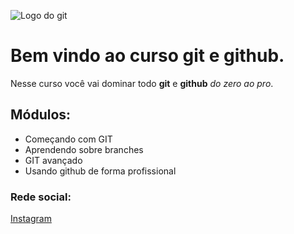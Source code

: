 ![Logo do git](https://sujeitoprogramador.com/wp-content/uploads/2021/04/gitimage.png)

# Bem vindo ao curso git e github.

Nesse curso você vai dominar todo **git** e **github** _do zero ao pro_.

## Módulos:

- Começando com GIT
- Aprendendo sobre branches
- GIT avançado
- Usando github de forma profissional

### Rede social:

[Instagram](https://instagram.com/rafael_rfs)
